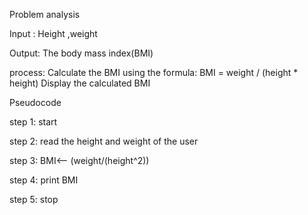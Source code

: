 Problem analysis  


Input : Height ,weight                                                   

Output: The body mass index(BMI)

process: Calculate the BMI using the formula: BMI = weight / (height * height)
Display the calculated BMI



Pseudocode

step 1: start

step 2: read the height and weight of the user

step 3: BMI<-- (weight/(height^2))

step 4: print BMI

step 5: stop
